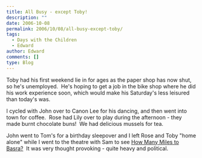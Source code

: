 ```yaml
---
title: All Busy - except Toby!
description: ""
date: 2006-10-08
permalink: 2006/10/08/all-busy-except-toby/
tags:
  - Days with the Children
  - Edward
author: Edward
comments: []
type: Blog
---
```


Toby had his first weekend lie in for ages as the paper shop has now
shut, so he\'s unemployed.  He\'s hoping to get a job in the bike shop
where he did his work experience soon, which would make his Saturday\'s
less leisured than today\'s was.

I cycled with John over to Canon Lee for his dancing, and then went into
town for coffee.  Rose had Lily over to play during the afternoon - they
made burnt chocolate buns!  We had delicious mussels for tea.

John went to Tom\'s for a birthday sleepover and I left Rose and Toby
\"home alone\" while I went to the theatre with Sam to see [How Many
Miles to Basra?][1]  It was very thought provoking - quite heavy and
political.

[1]: https://wyplayhouse.com/events/event_details.asp?event_ID=514
